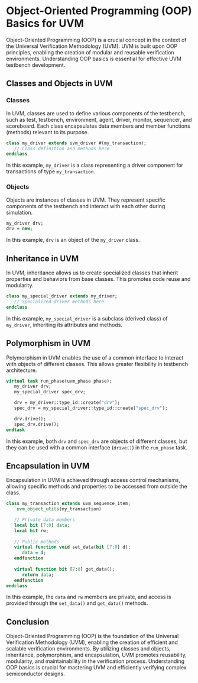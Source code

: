 # Object-Oriented Programming (OOP) Basics for UVM

Object-Oriented Programming (OOP) is a crucial concept in the context of the Universal Verification Methodology (UVM). UVM is built upon OOP principles, enabling the creation of modular and reusable verification environments. Understanding OOP basics is essential for effective UVM testbench development.

## Classes and Objects in UVM

### Classes

In UVM, classes are used to define various components of the testbench, such as test, testbench, environment, agent, driver, monitor, sequencer, and scoreboard. Each class encapsulates data members and member functions (methods) relevant to its purpose.

```systemverilog
class my_driver extends uvm_driver #(my_transaction);
   // Class definition and methods here
endclass
```

In this example, `my_driver` is a class representing a driver component for transactions of type `my_transaction`.

### Objects

Objects are instances of classes in UVM. They represent specific components of the testbench and interact with each other during simulation.

```systemverilog
my_driver drv;
drv = new;
```

In this example, `drv` is an object of the `my_driver` class.

## Inheritance in UVM

In UVM, inheritance allows us to create specialized classes that inherit properties and behaviors from base classes. This promotes code reuse and modularity.

```systemverilog
class my_special_driver extends my_driver;
   // Specialized driver methods here
endclass
```

In this example, `my_special_driver` is a subclass (derived class) of `my_driver`, inheriting its attributes and methods.

## Polymorphism in UVM

Polymorphism in UVM enables the use of a common interface to interact with objects of different classes. This allows greater flexibility in testbench architecture.

```systemverilog
virtual task run_phase(uvm_phase phase);
   my_driver drv;
   my_special_driver spec_drv;

   drv = my_driver::type_id::create("drv");
   spec_drv = my_special_driver::type_id::create("spec_drv");

   drv.drive();
   spec_drv.drive();
endtask
```

In this example, both `drv` and `spec_drv` are objects of different classes, but they can be used with a common interface (`drive()`) in the `run_phase` task.

## Encapsulation in UVM

Encapsulation in UVM is achieved through access control mechanisms, allowing specific methods and properties to be accessed from outside the class.

```systemverilog
class my_transaction extends uvm_sequence_item;
   `uvm_object_utils(my_transaction)

   // Private data members
   local bit [7:0] data;
   local bit rw;
   
   // Public methods
   virtual function void set_data(bit [7:0] d);
      data = d;
   endfunction
   
   virtual function bit [7:0] get_data();
      return data;
   endfunction
endclass
```

In this example, the `data` and `rw` members are private, and access is provided through the `set_data()` and `get_data()` methods.

## Conclusion

Object-Oriented Programming (OOP) is the foundation of the Universal Verification Methodology (UVM), enabling the creation of efficient and scalable verification environments. By utilizing classes and objects, inheritance, polymorphism, and encapsulation, UVM promotes reusability, modularity, and maintainability in the verification process. Understanding OOP basics is crucial for mastering UVM and efficiently verifying complex semiconductor designs.